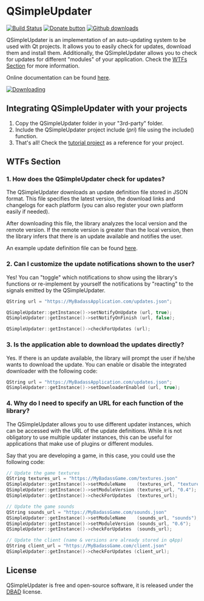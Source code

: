 # QSimpleUpdater

[![Build Status](https://img.shields.io/travis/alex-spataru/QSimpleUpdater.svg?style=flat-square)](https://travis-ci.org/alex-spataru/QSimpleUpdater)
[![Donate button](https://img.shields.io/badge/bitcoin-donate-brightgreen.svg?style=flat-square)](https://blockchain.info/address/1K85yLxjuqUmhkjP839R7C23XFhSxrefMx "Donate once-off to this project using BitCoin")
[![Github downloads](https://img.shields.io/github/downloads/alex-spataru/qsimpleupdater/total.svg?style=flat-square)](https://github.com/alex-spataru/qsimpleupdater/releases/latest)

QSimpleUpdater is an implementation of an auto-updating system to be used with Qt projects. It allows you to easily check for updates, download them and install them. Additionally, the QSimpleUpdater allows you to check for updates for different "modules" of your application. Check the [WTFs Section](#wtfs-section) for more information.

Online documentation can be found [here](http://frc-utilities.github.io/documentation/qsimpleupdater/).

[![Downloading](etc/screenshots/downloading.png)](etc/screenshots/)

## Integrating QSimpleUpdater with your projects
1. Copy the QSimpleUpdater folder in your "3rd-party" folder.
2. Include the QSimpleUpdater project include (*pri*) file using the include() function.
3. That's all! Check the [tutorial project](/tutorial) as a reference for your project.

## WTFs Section

### 1. How does the QSimpleUpdater check for updates?

The QSimpleUpdater downloads an update definition file stored in JSON format. This file specifies the latest version, the download links and changelogs for each platform (you can also register your own platform easily if needed).

After downloading this file, the library analyzes the local version and the remote version. If the remote version is greater than the local version, then the library infers that there is an update available and notifies the user.

An example update definition file can be found [here](https://github.com/alex-spataru/QSimpleUpdater/blob/master/tutorial/definitions/updates.json).

### 2. Can I customize the update notifications shown to the user?

Yes! You can "toggle" which notifications to show using the library's functions or re-implement by yourself the notifications by "reacting" to the signals emitted by the QSimpleUpdater.

```c++
QString url = "https://MyBadassApplication.com/updates.json";

QSimpleUpdater::getInstance()->setNotifyOnUpdate (url, true);
QSimpleUpdater::getInstance()->setNotifyOnFinish (url, false);

QSimpleUpdater::getInstance()->checkForUpdates (url);
```

### 3. Is the application able to download the updates directly?

Yes. If there is an update available, the library will prompt the user if he/she wants to download the update. You can enable or disable the integrated downloader with the following code:

```c++
QString url = "https://MyBadassApplication.com/updates.json";
QSimpleUpdater::getInstance()->setDownloaderEnabled (url, true);
```

### 4. Why do I need to specify an URL for each function of the library?

The QSimpleUpdater allows you to use different updater instances, which can be accessed with the URL of the update definitions.
While it is not obligatory to use multiple updater instances, this can be useful for applications that make use of plugins or different modules.

Say that you are developing a game, in this case, you could use the following code:

```c++
// Update the game textures
QString textures_url = "https://MyBadassGame.com/textures.json"
QSimpleUpdater::getInstance()->setModuleName    (textures_url, "textures");
QSimpleUpdater::getInstance()->setModuleVersion (textures_url, "0.4");
QSimpleUpdater::getInstance()->checkForUpdates  (textures_url);

// Update the game sounds
QString sounds_url = "https://MyBadassGame.com/sounds.json"
QSimpleUpdater::getInstance()->setModuleName    (sounds_url, "sounds");
QSimpleUpdater::getInstance()->setModuleVersion (sounds_url, "0.6");
QSimpleUpdater::getInstance()->checkForUpdates  (sounds_url);

// Update the client (name & versions are already stored in qApp)
QString client_url = "https://MyBadassGame.com/client.json"
QSimpleUpdater::getInstance()->checkForUpdates (client_url);
```

## License
QSimpleUpdater is free and open-source software, it is released under the [DBAD](COPYING.md) license.
